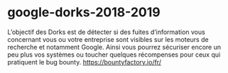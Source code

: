# google-dorks-2018-2019
L’objectif des Dorks est de détecter si des fuites d’information vous concernant vous ou votre entreprise sont visibles sur les moteurs de recherche et notamment Google. Ainsi vous pourrez sécuriser encore un peu plus vos systèmes ou toucher quelques récompenses pour ceux qui pratiquent le bug bounty. https://bountyfactory.io/fr/
